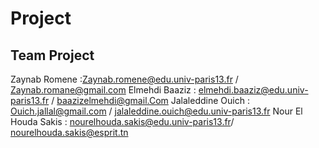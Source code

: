 # Project

## Team Project
Zaynab Romene :Zaynab.romene@edu.univ-paris13.fr / Zaynab.romane@gmail.com
Elmehdi Baaziz :  elmehdi.baaziz@edu.univ-paris13.fr  / baazizelmehdi@gmail.Com
Jalaleddine Ouich : Ouich.jallal@gmail.com / jalaleddine.ouich@edu.univ-paris13.fr
Nour El Houda Sakis : nourelhouda.sakis@edu.univ-paris13.fr/ nourelhouda.sakis@esprit.tn
